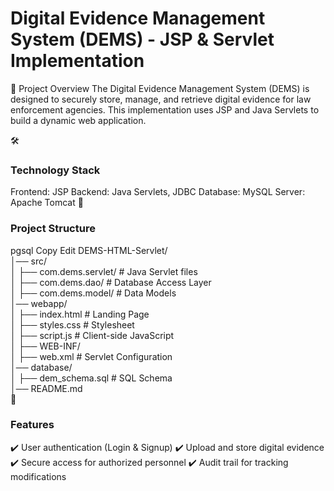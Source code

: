 <h1>Digital Evidence Management System (DEMS) - JSP & Servlet Implementation</h1>
📌 Project Overview
The Digital Evidence Management System (DEMS) is designed to securely store, manage, and retrieve digital evidence for law enforcement agencies. This implementation uses JSP and Java Servlets to build a dynamic web application.

🛠️ <h3>Technology Stack</h3>
Frontend: JSP
Backend: Java Servlets, JDBC
Database: MySQL
Server: Apache Tomcat
📁 <h3>Project Structure</h3>
pgsql
Copy
Edit
DEMS-HTML-Servlet/<br>
│── src/<br>
│   ├── com.dems.servlet/       # Java Servlet files<br>
│   ├── com.dems.dao/           # Database Access Layer<br>
│   ├── com.dems.model/         # Data Models<br>
│── webapp/<br>
│   ├── index.html              # Landing Page<br>
│   ├── styles.css              # Stylesheet<br>
│   ├── script.js               # Client-side JavaScript<br>
│   ├── WEB-INF/<br>
│       ├── web.xml             # Servlet Configuration<br>
│── database/<br>
│   ├── dem_schema.sql          # SQL Schema<br>
│── README.md<br>
🚀 <h3>Features</h3>
✔️ User authentication (Login & Signup)
✔️ Upload and store digital evidence
✔️ Secure access for authorized personnel
✔️ Audit trail for tracking modifications
